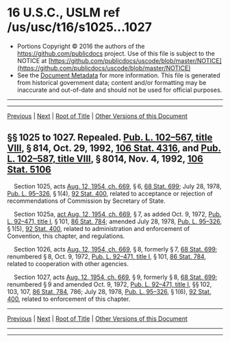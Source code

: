 ---
---

# 16 U.S.C., USLM ref /us/usc/t16/s1025...1027

* Portions Copyright © 2016 the authors of the https://github.com/publicdocs project.
  Use of this file is subject to the NOTICE at [https://github.com/publicdocs/uscode/blob/master/NOTICE](https://github.com/publicdocs/uscode/blob/master/NOTICE)
* See the [Document Metadata](././../../../..//README.md) for more information.
  This file is generated from historical government data; content and/or formatting may be inaccurate and out-of-date and should not be used for official purposes.

----------
----------

[Previous](./../../../..//us/usc/t16/ch19/m__us_usc_t16_s1024.md) | [Next](./../../../..//us/usc/t16/ch19/m__us_usc_t16_s1028.md) | [Root of Title](./../../../../) | [Other Versions of this Document](https://publicdocs.github.io/go/links?ns=uslm&ref=%2Fus%2Fusc%2Ft16%2Fs1025...1027)

## §§ 1025 to 1027. Repealed. [Pub. L. 102–567, title VIII][/us/pl/102/567/tVIII], § 814, Oct. 29, 1992, [106 Stat. 4316][/us/stat/106/4316], and [Pub. L. 102–587, title VIII][/us/pl/102/587/tVIII], § 8014, Nov. 4, 1992, [106 Stat. 5106][/us/stat/106/5106]

    Section 1025, acts [Aug. 12, 1954, ch. 669][/us/act/1954-08-12/ch669], § 6, [68 Stat. 699][/us/stat/68/699]; July 28, 1978, [Pub. L. 95–326][/us/pl/95/326], § 1(4), [92 Stat. 400][/us/stat/92/400], related to acceptance or rejection of recommendations of Commission by Secretary of State.

    Section 1025a, [act Aug. 12, 1954, ch. 669][/us/act/1954-08-12/ch669], § 7, as added Oct. 9, 1972, [Pub. L. 92–471, title I][/us/pl/92/471/tI], § 101, [86 Stat. 784][/us/stat/86/784]; amended July 28, 1978, [Pub. L. 95–326][/us/pl/95/326], § 1(5), [92 Stat. 400][/us/stat/92/400], related to administration and enforcement of Convention, this chapter, and regulations.

    Section 1026, acts [Aug. 12, 1954, ch. 669][/us/act/1954-08-12/ch669], § 8, formerly § 7, [68 Stat. 699][/us/stat/68/699]; renumbered § 8, Oct. 9, 1972, [Pub. L. 92–471, title I][/us/pl/92/471/tI], § 101, [86 Stat. 784][/us/stat/86/784], related to cooperation with other agencies.

    Section 1027, acts [Aug. 12, 1954, ch. 669][/us/act/1954-08-12/ch669], § 9, formerly § 8, [68 Stat. 699][/us/stat/68/699]; renumbered § 9 and amended Oct. 9, 1972, [Pub. L. 92–471, title I][/us/pl/92/471/tI], §§ 102, 103, 107, [86 Stat. 784][/us/stat/86/784], 786; July 28, 1978, [Pub. L. 95–326][/us/pl/95/326], § 1(6), [92 Stat. 400][/us/stat/92/400], related to enforcement of this chapter.

----------

[Previous](./../../../..//us/usc/t16/ch19/m__us_usc_t16_s1024.md) | [Next](./../../../..//us/usc/t16/ch19/m__us_usc_t16_s1028.md) | [Root of Title](./../../../../) | [Other Versions of this Document](https://publicdocs.github.io/go/links?ns=uslm&ref=%2Fus%2Fusc%2Ft16%2Fs1025...1027)

----------
----------

[/us/pl/102/567/tVIII]: https://publicdocs.github.io/go/links?ns=uslm&ref=%2Fus%2Fpl%2F102%2F567%2FtVIII
[/us/stat/106/4316]: https://publicdocs.github.io/go/links?ns=uslm&ref=%2Fus%2Fstat%2F106%2F4316
[/us/pl/102/587/tVIII]: https://publicdocs.github.io/go/links?ns=uslm&ref=%2Fus%2Fpl%2F102%2F587%2FtVIII
[/us/stat/106/5106]: https://publicdocs.github.io/go/links?ns=uslm&ref=%2Fus%2Fstat%2F106%2F5106
[/us/act/1954-08-12/ch669]: https://publicdocs.github.io/go/links?ns=uslm&ref=%2Fus%2Fact%2F1954-08-12%2Fch669
[/us/stat/68/699]: https://publicdocs.github.io/go/links?ns=uslm&ref=%2Fus%2Fstat%2F68%2F699
[/us/pl/95/326]: https://publicdocs.github.io/go/links?ns=uslm&ref=%2Fus%2Fpl%2F95%2F326
[/us/stat/92/400]: https://publicdocs.github.io/go/links?ns=uslm&ref=%2Fus%2Fstat%2F92%2F400
[/us/act/1954-08-12/ch669]: https://publicdocs.github.io/go/links?ns=uslm&ref=%2Fus%2Fact%2F1954-08-12%2Fch669
[/us/pl/92/471/tI]: https://publicdocs.github.io/go/links?ns=uslm&ref=%2Fus%2Fpl%2F92%2F471%2FtI
[/us/stat/86/784]: https://publicdocs.github.io/go/links?ns=uslm&ref=%2Fus%2Fstat%2F86%2F784
[/us/pl/95/326]: https://publicdocs.github.io/go/links?ns=uslm&ref=%2Fus%2Fpl%2F95%2F326
[/us/stat/92/400]: https://publicdocs.github.io/go/links?ns=uslm&ref=%2Fus%2Fstat%2F92%2F400
[/us/act/1954-08-12/ch669]: https://publicdocs.github.io/go/links?ns=uslm&ref=%2Fus%2Fact%2F1954-08-12%2Fch669
[/us/stat/68/699]: https://publicdocs.github.io/go/links?ns=uslm&ref=%2Fus%2Fstat%2F68%2F699
[/us/pl/92/471/tI]: https://publicdocs.github.io/go/links?ns=uslm&ref=%2Fus%2Fpl%2F92%2F471%2FtI
[/us/stat/86/784]: https://publicdocs.github.io/go/links?ns=uslm&ref=%2Fus%2Fstat%2F86%2F784
[/us/act/1954-08-12/ch669]: https://publicdocs.github.io/go/links?ns=uslm&ref=%2Fus%2Fact%2F1954-08-12%2Fch669
[/us/stat/68/699]: https://publicdocs.github.io/go/links?ns=uslm&ref=%2Fus%2Fstat%2F68%2F699
[/us/pl/92/471/tI]: https://publicdocs.github.io/go/links?ns=uslm&ref=%2Fus%2Fpl%2F92%2F471%2FtI
[/us/stat/86/784]: https://publicdocs.github.io/go/links?ns=uslm&ref=%2Fus%2Fstat%2F86%2F784
[/us/pl/95/326]: https://publicdocs.github.io/go/links?ns=uslm&ref=%2Fus%2Fpl%2F95%2F326
[/us/stat/92/400]: https://publicdocs.github.io/go/links?ns=uslm&ref=%2Fus%2Fstat%2F92%2F400


